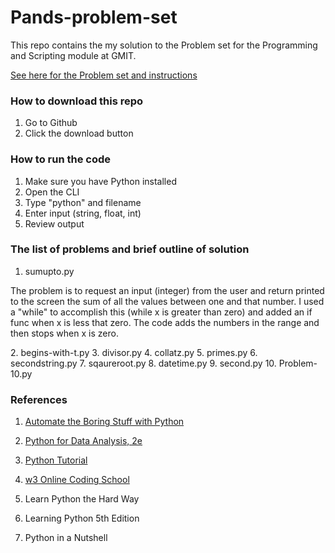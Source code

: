 # Pands-problem-set

This repo contains the my solution to the Problem set for the Programming and Scripting module at GMIT.

[See here for the Problem set and instructions](https://github.com/ianmcloughlin/problems-pands-2019/raw/master/problems.pdf)

### How to download this repo
1. Go to Github
2. Click the download button

### How to run the code
1. Make sure you have Python installed
2. Open the CLI
3. Type "python" and filename
4. Enter input (string, float, int)
5. Review output

### The list of problems and brief outline of solution 
1. sumupto.py 
<p>The problem is to request an input (integer) from the user and return printed to the screen the sum of all the values between
one and that number. I used a "while" to accomplish this (while x is greater than zero) and added an if func when x is less that zero. 
The code adds the numbers in the range and then stops when x is zero.</p>
2. begins-with-t.py
3. divisor.py
4. collatz.py
5. primes.py
6. secondstring.py
7. sqaureroot.py
8. datetime.py
9. second.py
10. Problem-10.py

### References


1. [Automate the Boring Stuff with Python](https://automatetheboringstuff.com/)

2. [Python for Data Analysis, 2e](https://www.bookdepository.com/Python-for-Data-Analysis-2e-Wes-McKinney/9781491957660?redirected=true&utm_medium=Google&utm_campaign=Base1&utm_source=IE&utm_content=Python-for-Data-Analysis-2e&selectCurrency=EUR&w=AFFPAU96Q2VP05A80381&pdg=pla-104399445939:kwd-104399445939:cmp-711089934:adg-37476253379:crv-163904732377:pid-9781491957660:dev-c&gclid=CjwKCAiAiJPkBRAuEiwAEDXZZT72W6wFgoJjZ876F2c0lLHOjyhXNT-ybD4lmSzpbWpF6qrAi0zIDhoCDdMQAvD_BwE)

3. [Python Tutorial](https://docs.python.org/3/tutorial/)

4. [w3 Online Coding School](https://www.w3schools.com/python/default.asp)

5. Learn Python the Hard Way

6. Learning Python 5th Edition

7. Python in a Nutshell
